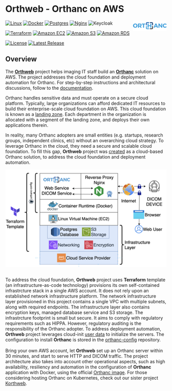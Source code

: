 # Orthweb - Orthanc on AWS
<a href="https://www.orthanc-server.com/"><img style="float" align="right" src="assets/images/orthanc_logo.png"></a>

[![Linux](https://img.shields.io/badge/Linux-FCC624?logo=linux&logoColor=black)](https://aws.amazon.com/amazon-linux-2)
[![Docker](https://img.shields.io/badge/docker-%230db7ed.svg?logo=docker&logoColor=white)](https://www.docker.com/)
[![Postgres](https://img.shields.io/badge/postgres-%23316192.svg?logo=postgresql&logoColor=white)](https://www.postgresql.org/)
[![Nginx](https://img.shields.io/badge/nginx-%23009639.svg?&logo=nginx&logoColor=white)](https://nginx.org/en/index.html)
![Keycloak](https://img.shields.io/badge/Keycloak-4D4D4D?logo=keycloak&logoColor=white&style=flat)

[![Terraform](https://img.shields.io/badge/terraform-%235835CC.svg?logo=terraform&logoColor=white)](https://www.terraform.io/)
[![Amazon EC2](https://img.shields.io/badge/Amazon%20EC2-F90?logo=amazonec2&logoColor=white&style=flat)](https://aws.amazon.com/ec2/)
[![Amazon S3](https://img.shields.io/badge/Amazon%20S3-569A31?logo=amazons3&logoColor=white&style=flat)](https://aws.amazon.com/s3/)
[![Amazon RDS](https://img.shields.io/badge/Amazon%20RDS-527FFF?logo=amazonrds&logoColor=white&style=flat)](https://aws.amazon.com/rds/postgresql/)

[![License](https://img.shields.io/badge/License-Apache_2.0-blue.svg)](https://opensource.org/licenses/Apache-2.0)
[![Latest Release](https://img.shields.io/github/v/release/digihunch/orthweb)](https://github.com/digihunch/orthweb/releases/latest) 

## Overview

The **[Orthweb](https://github.com/digihunch/orthweb)** project helps imaging IT staff build an **[Orthanc](https://www.orthanc-server.com/)** solution on AWS. The project addresses the cloud foundation and deployment automation for Orthanc. For step-by-step instructions and architectural discussions, follow to the [documentation](https://digihunch.github.io/orthweb/).

Orthanc handles sensitive data and must operate on a secure cloud platform. Typically, large organizations can afford dedicated IT resources to build their enterprise-scale cloud foundation on AWS. This cloud foundation is known as a [landing zone](https://www.digihunch.com/2022/12/landing-zone-in-aws/). Each department in the organization is allocated with a segment of the landing zone, and deploys their own applications therein. 

In reality, many Orthanc adopters are small entities (e.g. startups, research groups, independent clinics, etc) without an overarching cloud strategy. To leverage Orthanc in the cloud, they need a secure and scalable cloud foundation. To fill this gap, **Orthweb** project was [created](https://www.digihunch.com/2020/11/medical-imaging-web-server-deployment-pipeline/) as a cloud-based Orthanc solution, to address the cloud foundation and deployment automation.

<img align="middle" src="assets/images/Overview.png">
<br/><br/>

To address the cloud foundation, **Orthweb** project uses **Terraform** template (an infrastructure-as-code technology) provisions its own self-contained infrastrcture stack in a single AWS account. It does not rely upon an established network infrastructure platform. The network infrastructure layer provisioned in this project contains a single VPC with multiple subnets, along with required endpoints. The infrastructure layer also contains encryption keys, managed database service and S3 storage. The infrastrcture footprint is small but secure. It aims to comply with regulatory requirements such as HIPPA. However, regulatory auditing is the responsibility of the Orthanc adopter. To address deployment automation, **Orthweb** project leverages cloud-init [user data](https://docs.aws.amazon.com/AWSEC2/latest/UserGuide/user-data.html) to initialize the servers. The configuration to install **Orthanc** is stored in the [orthanc-config](https://github.com/digihunchinc/orthanc-config) repository. 
<br/><br/>
Bring your own AWS account, let **Orthweb** set up an Orthanc server within 30 minutes, and start to serve HTTP and DICOM traffic. The project architecture also takes into account other operational aspects, such as high availability, resiliency and automation in the configuration of **Orthanc** application with Docker, using the official [Orthanc image](https://hub.docker.com/r/orthancteam/orthanc). For those considering hosting Orthanc on Kubernetes, check out our sister project [Korthweb](https://github.com/digihunch/korthweb).